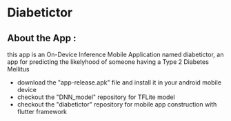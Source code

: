 # Diabetictor

## About the App : 
this app is an On-Device Inference Mobile Application named diabetictor, an app for predicting the likelyhood of someone having a Type 2 Diabetes Mellitus

* download the "app-release.apk" file and install it in your android mobile device 
* checkout the "DNN_model" repository for TFLite model
* checkout the "diabetictor" repository for mobile app construction with flutter framework
